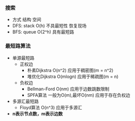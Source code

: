 ### 搜索
- 方式  结构   空间
- DFS: stack O(h)    不具最短性  恢复现场
- BFS: queue O(2^h)  具有最短路

### 最短路算法
- 单源最短路
    - 正权边 
        - 朴素Dijkstra    O(n^2) 应用于稠密图(m = n^2)
        - 堆优化Dijkstra  O(mlogn) 应用于稀疏图(m = n)     
    - 负权边 
        - Bellman-Ford    O(nm) 应用于边数跳数限制
        - SPFA算法      一般为O(m),最坏O(nm) 应用于存在负权边
- 多源汇最短路     
    - Floyd算法   O(n^3)  应用于多源汇
- **n表示节点数，m表示边数**                  

